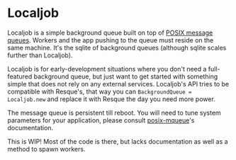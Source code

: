 # Localjob

Localjob is a simple background queue built on top of [POSIX message
queues][pmq]. Workers and the app pushing to the queue must reside on the same
machine. It's the sqlite of background queues (although sqlite scales further
than Localjob).

Localjob is for early-development situations where you don't need a
full-featured background queue, but just want to get started with something
simple that does not rely on any external services.  Localjob's API tries to be
compatible with Resque's, that way you can `BackgroundQueue = Localjob.new` and
replace it with Resque the day you need more power.

The message queue is persistent till reboot. You will need to tune system
parameters for your application, please consult [posix-mqueue][pmq-gem]'s
documentation.

This is WIP! Most of the code is there, but lacks documentation as well as a
method to spawn workers.

[pmq]: http://linux.die.net/man/7/mq_overview
[pmq-gem]: https://github.com/Sirupsen/posix-mqueue
